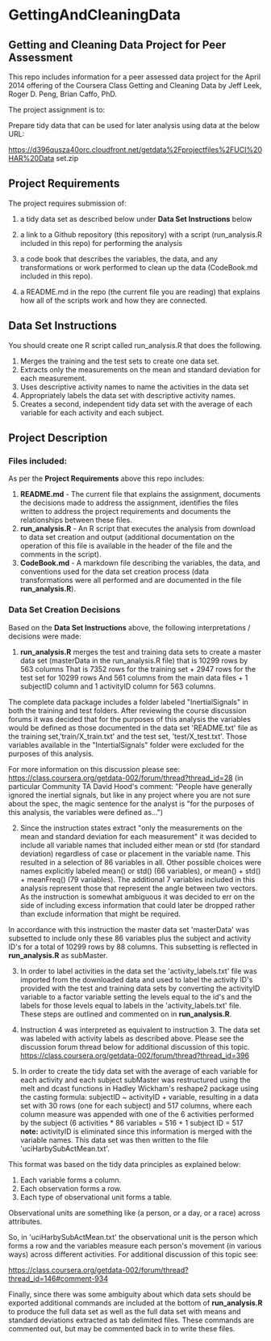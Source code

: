 GettingAndCleaningData
======================

## Getting and Cleaning Data Project for Peer Assessment

This repo includes information for a peer assessed data project for the April
2014 offering of the Coursera Class Getting and Cleaning Data by Jeff Leek,
Roger D. Peng, Brian Caffo, PhD.

The project assignment is to:

Prepare tidy data that can be used for later analysis using data at the below
URL:

https://d396qusza40orc.cloudfront.net/getdata%2Fprojectfiles%2FUCI%20HAR%20Data
set.zip

## Project Requirements

The project requires submission of:

1) a tidy data set as described below under **Data Set Instructions** below

2) a link to a Github repository (this repository) with a script
(run_analysis.R included in this repo) for performing the analysis

3) a code book that describes the variables, the data, and any transformations
or work performed to clean up the data (CodeBook.md included in this repo).

4) a README.md in the repo (the current file you are reading) that explains how
all of the scripts work and how they are connected.

## Data Set Instructions

You should create one R script called run_analysis.R that does the following.

1. Merges the training and the test sets to create one data set.
2. Extracts only the measurements on the mean and standard deviation for each
measurement.
3. Uses descriptive activity names to name the activities in the data set
4. Appropriately labels the data set with descriptive activity names.
5. Creates a second, independent tidy data set with the average of each
variable for each activity and each subject.

## Project Description

### Files included:

As per the **Project Requirements** above this repo includes:

1. **README.md** - The current file that explains the assignment, documents the
decisions made to address the assignment, identifies the files written to
address the project requirements and documents the relationships between these
files.
2. **run_analysis.R** - An R script that executes the analysis from download to
data set creation and output (additional documentation on the operation of this
file is available in the header of the file and the comments in the script).
3. **CodeBook.md** - A markdown file describing the variables, the data, and
conventions used for the data set creation process (data transformations were
all performed and are documented in the file **run_analysis.R**).

### Data Set Creation Decisions

Based on the **Data Set Instructions** above, the following interpretations /
decisions were made:

1. **run_analysis.R** merges the test and training data sets to create a master
data set (masterData in the run_analysis.R file) that is 10299 rows by 563 columns
That is 7352 rows for the training set + 2947 rows for the test set for 10299 rows
And 561 columns from the main data files + 1 subjectID column and 1 activityID
column for 563 columns.

  The complete data package includes a folder labeled "InertialSignals" in both
  the training and test folders.  After reviewing the course discussion forums
  it was  decided that for the purposes of this analysis the variables would be
  defined as those documented in the data set 'README.txt' file as the training
  set,'train/X_train.txt' and the test set, 'test/X_test.txt'.  Those variables
  available in the "IntertialSignals" folder were excluded for the purposes of
  this analysis.

  For more information on this discussion please see:
  https://class.coursera.org/getdata-002/forum/thread?thread_id=28 (in
  particular Community TA David Hood's comment: "People have generally ignored
  the inertial signals, but like in any project where you are not sure about
  the spec, the magic sentence for the analyst is "for the purposes of this
  analysis, the variables were defined as...")

2. Since the instruction states extract "only the measurements on the mean and
standard deviation for each measurement" it was decided to include all variable
names that included either mean or std (for standard deviation) regardless of
case or placement in the variable name.  This resulted in a selection of 86
variables in all. Other possible choices were names explicitly labeled mean()
or std() (66 variables), or mean() + std() + meanFreq() (79 variables). The
additional 7 variables included in this analysis represent those that represent
the angle between two vectors.  As the instruction is somewhat ambiguous it was
decided to err on the side of including excess information that could later be
dropped rather than exclude information that might be required.

  In accordance with this instruction the master data set 'masterData' was
  subsetted to include only these 86 variables plus the subject and activity
  ID's for a total of 10299 rows by 88 columns.  This subsetting is reflected
  in **run_analysis.R** as subMaster.

3. In order to label activities in the data set the 'activity_labels.txt' file
was imported from the downloaded data and used to label the activity ID's
provided with the test and training data sets by converting the activityID
variable to a factor variable setting the levels equal to the id's and the
labels for those levels equal to labels in the 'activity_labels.txt' file.
These steps are outlined and commented on in **run_analysis.R**.

4. Instruction 4 was interpreted as equivalent to instruction 3.  The data set
was labeled with activity labels as described above.  Please see the discussion
forum thread below for additional discussion of this topic.
https://class.coursera.org/getdata-002/forum/thread?thread_id=396

5. In order to create the tidy data set with the average of
each variable for each activity and each subject subMaster was restructured using the melt and dcast functions in Hadley Wickham's reshape2 package using the casting
formula: subjectID ~ activityID + variable, resulting in a data set with 30
rows (one for each subject) and 517 columns, where each column measure was
appended with one of the 6 activities performed by the subject (6 activities *
86 variables = 516 + 1 subject ID = 517 **note:** activityID is eliminated
since this information is merged with the variable names.  This data set was
then written to the file 'uciHarbySubActMean.txt'.

  This format was based on the tidy data principles as explained below:
  1. Each variable forms a column.
  2. Each observation forms a row.
  3. Each type of observational unit forms a table.

  Observational units are something like (a person, or a day, or a race) across
  attributes.

  So, in 'uciHarbySubActMean.txt' the observational unit is the person
  which forms a row and the variables measure each person's movement (in
  various ways) across different activities. For additional discussion of this
  topic see:

  https://class.coursera.org/getdata-002/forum/thread?thread_id=146#comment-934

Finally, since there was some ambiguity about which data sets should be exported
additional commands are included at the bottom of **run_analysis.R** to produce 
the full data set as well as the full data set with means and standard deviations
extracted as tab delimited files.  These commands are commented out, but may be
commented back in to write these files.

